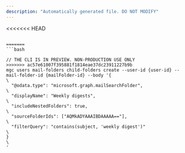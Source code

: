 ```yaml
---
description: "Automatically generated file. DO NOT MODIFY"
---
```


<<<<<<< HEAD
```cli

=======
```bash

// THE CLI IS IN PREVIEW. NON-PRODUCTION USE ONLY
>>>>>>> ac57e61007f395881f1814eae37dc23911227b9b
mgc users mail-folders child-folders create --user-id {user-id} --mail-folder-id {mailFolder-id} --body '{\
  "@odata.type": "microsoft.graph.mailSearchFolder",\
  "displayName": "Weekly digests",\
  "includeNestedFolders": true,\
  "sourceFolderIds": ["AQMkADYAAAIBDAAAAA=="],\
  "filterQuery": "contains(subject, 'weekly digest')"\
}\
'

```